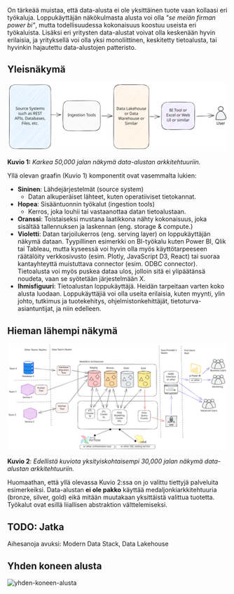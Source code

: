 On tärkeää muistaa, että data-alusta ei ole yksittäinen tuote vaan kollaasi eri työkaluja. Loppukäyttäjän näkökulmasta alusta voi olla _"se meiän firman power bi"_, mutta todellisuudessa kokonaisuus koostuu useista eri työkaluista. Lisäksi eri yritysten data-alustat voivat olla keskenään hyvin erilaisia, ja yrityksellä voi olla yksi monoliittinen, keskitetty tietoalusta, tai hyvinkin hajautettu data-alustojen patteristo.

## Yleisnäkymä

![architecture-50000-foot](../images/architecture-50000-foot.svg)

**Kuvio 1:** _Karkea 50,000 jalan näkymä data-alustan arkkitehtuuriin._

Yllä olevan graafin (Kuvio 1) komponentit ovat vasemmalta lukien:

- **Sininen**: Lähdejärjestelmät (source system)
  - Datan alkuperäiset lähteet, kuten operatiiviset tietokannat.
- **Hopea**: Sisääntuonnin työkalut (ingestion tools)
  - Kerros, joka louhii tai vastaanottaa datan tietoalustaan.
- **Oranssi**: Toistaiseksi mustana laatikkona nähty kokonaisuus, joka sisältää tallennuksen ja laskennan (eng. storage & compute.)
- **Violetti**: Datan tarjoilukerros (eng. serving layer) on loppukäyttäjän näkymä dataan. Tyypillinen esimerkki on BI-työkalu kuten Power BI, Qlik tai Tableau, mutta kyseessä voi hyvin olla myös käyttötarpeeseen räätälöity verkkosivusto (esim. Plotly, JavaScript D3, React) tai suoraa kantayhteyttä muistuttava connector (esim. ODBC connector). Tietoalusta voi myös puskea dataa ulos, jolloin sitä ei ylipäätänsä noudeta, vaan se syötetään järjestelmään X.
- **Ihmisfiguuri**: Tietoalustan loppukäyttäjä. Heidän tarpeitaan varten koko alusta luodaan. Loppukäyttäjiä voi olla useita erilaisia, kuten myynti, ylin johto, tutkimus ja tuotekehitys, ohjelmistonkehittäjät, tietoturva-asiantuntijat, ja niin edelleen.

## Hieman lähempi näkymä

![architecture-30000-foot](../images/architecture-30000-foot.svg)

**Kuvio 2**: _Edellistä kuviota yksityiskohtaisempi 30,000 jalan näkymä data-alustan arkkitehtuuriin._

Huomaathan, että yllä olevassa Kuvio 2:ssa on jo valittu tiettyjä palveluita esimerkeiksi. Data-alustan **ei ole pakko** käyttää medaljonkiarkkitehtuuria (bronze, silver, gold) eikä mitään muutakaan yksittäistä valittua tuotetta. Työkalut ovat esillä liiallisen abstraktion välttelemiseksi.

## TODO: Jatka

Aihesanoja avuksi: Modern Data Stack, Data Lakehouse

## Yhden koneen alusta

![yhden-koneen-alusta](../images/yhden-koneen-alusta.png)
